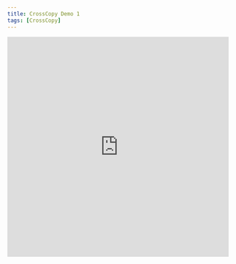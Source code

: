 ```yaml
---
title: CrossCopy Demo 1
tags: [CrossCopy]
---
```


<iframe width="100%" height="500" src="https://www.youtube.com/embed/Vxs72jlex0k" title="CrossCopy Demo 2" frameborder="0" allow="accelerometer; autoplay; clipboard-write; encrypted-media; gyroscope; picture-in-picture; web-share" allowfullscreen></iframe>